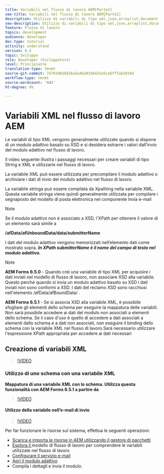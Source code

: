 ```yaml
---
title: Variabili nel flusso di lavoro AEM[Parte1]
seo-title: Variabili nel flusso di lavoro AEM[Parte1]
description: Utilizzo di variabili di tipo xml,json,arraylist,document nel flusso di lavoro aem
seo-description: Utilizzo di variabili di tipo xml,json,arraylist,document nel flusso di lavoro aem
feature: Flusso di lavoro
topics: development
audience: developer
doc-type: tutorial
activity: understand
version: 6.5
topic: Sviluppo
role: Developer (Sviluppatore)
level: Principiante
translation-type: tm+mt
source-git-commit: 7d7034026826a5a46a91b6425a5cebfffab2934d
workflow-type: tm+mt
source-wordcount: '441'
ht-degree: 0%

---
```



# Variabili XML nel flusso di lavoro AEM

Le variabili di tipo XML vengono generalmente utilizzate quando si dispone di un modulo adattivo basato su XSD e si desidera estrarre i valori dall’invio del modulo adattivo nel flusso di lavoro.

Il video seguente illustra i passaggi necessari per creare variabili di tipo String e XML e utilizzarle nel flusso di lavoro.

La variabile XML può essere utilizzata per precompilare il modulo adattivo o archiviare i dati di invio del modulo adattivo nel flusso di lavoro.

La variabile stringa può essere compilata da Xpathing nella variabile XML. Questa variabile stringa viene quindi generalmente utilizzata per compilare i segnaposto del modello di posta elettronica nel componente Invia e-mail

>[!NOTE]
>
>Se il modulo adattivo non è associato a XSD, l&#39;XPath per ottenere il valore di un elemento sarà simile a
>
>**/afData/afUnboundData/data/submitterName**

I dati del modulo adattivo vengono memorizzati nell’elemento dati come mostrato sopra. **_In XPath submitterName è il nome del campo di testo nel modulo adattivo._**

>[!NOTE]
>
>**AEM Forms 6.5.0**  - Quando crei una variabile di tipo XML per acquisire i dati inviati nel modello di flusso di lavoro, non associare XSD alla variabile. Questo perché quando si invia un modulo adattivo basato su XSD i dati inviati non sono conformi a XSD. I dati del reclamo XSD sono racchiusi nell&#39;elemento /afData/afBoundData/ .
>
>**AEM Forms 6.5.1**  - Se si associa XSD alla variabile XML, è possibile sfogliare gli elementi dello schema per eseguire la mappatura delle variabili. Non sarà possibile accedere ai dati del modulo non associati a elementi dello schema. Se il caso d&#39;uso è quello di accedere a dati associati a elementi dello schema e a dati non associati, non eseguire il binding dello schema con la variabile XML nel flusso di lavoro.Sarà necessario utilizzare l&#39;espressione XPath appropriata per accedere ai dati necessari

## Creazione di variabili XML

>[!VIDEO](https://video.tv.adobe.com/v/26440?quality=12?autoplay=1)

### Utilizzo di uno schema con una variabile XML

**Mappatura di una variabile XML con lo schema. Utilizza questa funzionalità con AEM Forms 6.5.1 a partire da**

>[!VIDEO](https://video.tv.adobe.com/v/28098?quality=9&learn=on)

#### Utilizzo della variabile nell’e-mail di invio

>[!VIDEO](https://video.tv.adobe.com/v/26441?quality=12&learn=on)

Per far funzionare le risorse sul sistema, effettua le seguenti operazioni:

* [Scarica e importa le risorse in AEM utilizzando il gestore di pacchetti](assets/xmlandstringvariable.zip)
* [Esplora il ](http://localhost:4502/editor.html/conf/global/settings/workflow/models/vacationrequest.html) modello di flusso di lavoro per comprendere le variabili utilizzate nel flusso di lavoro
* [Configurare il servizio e-mail](https://helpx.adobe.com/experience-manager/6-5/sites/administering/using/notification.html#ConfiguringtheMailService)
* [Apri il modulo adattivo](http://localhost:4502/content/dam/formsanddocuments/applicationfortimeoff/jcr:content?wcmmode=disabled)
* Compila i dettagli e invia il modulo.

